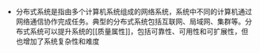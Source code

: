 - 分布式系统是指由多个计算机系统组成的网络系统，系统中不同的计算机通过网络通信协作完成任务。典型的分布式系统包括互联网、局域网、集群等。分布式系统可以提升系统的[[质量属性]]，包括可靠性、可用性和可扩展性，但也增加了系统复杂性和难度
